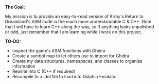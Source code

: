 **The Goal:**

My mission is to provide an easy-to-read version of Kirby's Return to Dreamland's ASM code in the much more understandable C & C++. Note that I will have to learn C++ along the way, so if anything looks unpolished or odd, just remember that I am learning while I work on this project.

**TO-DO:**
- Inspect the game's ASM functions with Ghidra
- Create a symbol map to let others use to import for Ghidra
- Create my data structures, namespaces, and classes to organize information
- Rewrite into C (C++ if required)
- Recompile to a .dol file to load into Dolphin Emulator
